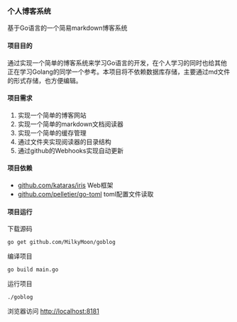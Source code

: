 ### 个人博客系统
基于Go语言的一个简易markdown博客系统

#### 项目目的
通过实现一个简单的博客系统来学习Go语言的开发，在个人学习的同时也给其他正在学习Golang的同学一个参考。本项目将不依赖数据库存储，主要通过md文件的形式存储，也方便编辑。

#### 项目需求
1. 实现一个简单的博客网站
2. 实现一个简单的markdown文档阅读器
3. 实现一个简单的缓存管理
4. 通过文件夹实现阅读器的目录结构
5. 通过github的Webhooks实现自动更新

#### 项目依赖
- [github.com/kataras/iris](https://github.com/kataras/iris) Web框架
- [github.com/pelletier/go-toml](https://github.com/pelletier/go-toml) toml配置文件读取

#### 项目运行
下载源码
```shell script
go get github.com/MilkyMoon/goblog
```
编译项目
```shell script
go build main.go
```
运行项目
```shell script
./goblog
```
浏览器访问
[http://localhost:8181](http://localhost:8181)